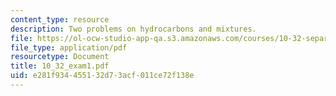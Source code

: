 ```yaml
---
content_type: resource
description: Two problems on hydrocarbons and mixtures.
file: https://ol-ocw-studio-app-qa.s3.amazonaws.com/courses/10-32-separation-processes-spring-2005/e281f934455132d73acf011ce72f138e_10_32_exam1.pdf
file_type: application/pdf
resourcetype: Document
title: 10_32_exam1.pdf
uid: e281f934-4551-32d7-3acf-011ce72f138e
---
```

